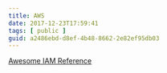 ```yaml
---
title: AWS
date: 2017-12-23T17:59:41
tags: [ public ]
guid: a2486ebd-d8ef-4b48-8662-2e82ef95db03
---
```



<!--more-->

[Awesome IAM Reference](https://iam.cloudonaut.io/)

